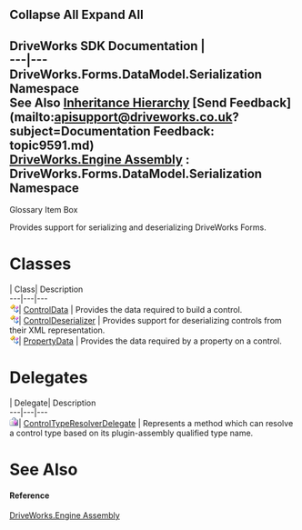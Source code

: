 Collapse All Expand All  
---  
DriveWorks SDK Documentation  |   
---|---  
DriveWorks.Forms.DataModel.Serialization Namespace   
See Also [Inheritance Hierarchy](topic9592.md) [Send Feedback](mailto:apisupport@driveworks.co.uk?subject=Documentation Feedback: topic9591.md)  
[DriveWorks.Engine Assembly](topic2156.md) : DriveWorks.Forms.DataModel.Serialization Namespace  
---  
  
Glossary Item Box

Provides support for serializing and deserializing DriveWorks Forms. 

# Classes

| Class| Description  
---|---|---  
![Class](dotnetimages/Class.gif)| [ControlData](topic9593.md) | Provides the data required to build a control.  
![Class](dotnetimages/Class.gif)| [ControlDeserializer](topic9604.md) | Provides support for deserializing controls from their XML representation.  
![Class](dotnetimages/Class.gif)| [PropertyData](topic9611.md) | Provides the data required by a property on a control.  
  
# Delegates

| Delegate| Description  
---|---|---  
![Delegate](dotnetimages/Delegate.gif)| [ControlTypeResolverDelegate](topic9625.md) | Represents a method which can resolve a control type based on its plugin-assembly qualified type name.  
  
# See Also

#### Reference

[DriveWorks.Engine Assembly](topic2156.md)


